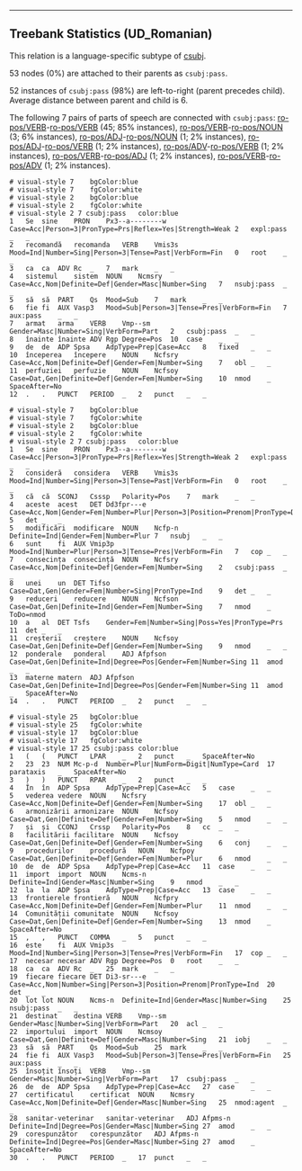 

--------------------------------------------------------------------------------

## Treebank Statistics (UD_Romanian)

This relation is a language-specific subtype of [csubj]().

53 nodes (0%) are attached to their parents as `csubj:pass`.

52 instances of `csubj:pass` (98%) are left-to-right (parent precedes child).
Average distance between parent and child is 6.

The following 7 pairs of parts of speech are connected with `csubj:pass`: [ro-pos/VERB]()-[ro-pos/VERB]() (45; 85% instances), [ro-pos/VERB]()-[ro-pos/NOUN]() (3; 6% instances), [ro-pos/ADJ]()-[ro-pos/NOUN]() (1; 2% instances), [ro-pos/ADJ]()-[ro-pos/VERB]() (1; 2% instances), [ro-pos/ADV]()-[ro-pos/VERB]() (1; 2% instances), [ro-pos/VERB]()-[ro-pos/ADJ]() (1; 2% instances), [ro-pos/VERB]()-[ro-pos/ADV]() (1; 2% instances).


~~~ conllu
# visual-style 7	bgColor:blue
# visual-style 7	fgColor:white
# visual-style 2	bgColor:blue
# visual-style 2	fgColor:white
# visual-style 2 7 csubj:pass	color:blue
1	Se	sine	PRON	Px3--a--------w	Case=Acc|Person=3|PronType=Prs|Reflex=Yes|Strength=Weak	2	expl:pass	_	_
2	recomandă	recomanda	VERB	Vmis3s	Mood=Ind|Number=Sing|Person=3|Tense=Past|VerbForm=Fin	0	root	_	_
3	ca	ca	ADV	Rc	_	7	mark	_	_
4	sistemul	sistem	NOUN	Ncmsry	Case=Acc,Nom|Definite=Def|Gender=Masc|Number=Sing	7	nsubj:pass	_	_
5	să	să	PART	Qs	Mood=Sub	7	mark	_	_
6	fie	fi	AUX	Vasp3	Mood=Sub|Person=3|Tense=Pres|VerbForm=Fin	7	aux:pass	_	_
7	armat	arma	VERB	Vmp--sm	Gender=Masc|Number=Sing|VerbForm=Part	2	csubj:pass	_	_
8	înainte	înainte	ADV	Rgp	Degree=Pos	10	case	_	_
9	de	de	ADP	Spsa	AdpType=Prep|Case=Acc	8	fixed	_	_
10	începerea	începere	NOUN	Ncfsry	Case=Acc,Nom|Definite=Def|Gender=Fem|Number=Sing	7	obl	_	_
11	perfuziei	perfuzie	NOUN	Ncfsoy	Case=Dat,Gen|Definite=Def|Gender=Fem|Number=Sing	10	nmod	_	SpaceAfter=No
12	.	.	PUNCT	PERIOD	_	2	punct	_	_

~~~


~~~ conllu
# visual-style 7	bgColor:blue
# visual-style 7	fgColor:white
# visual-style 2	bgColor:blue
# visual-style 2	fgColor:white
# visual-style 2 7 csubj:pass	color:blue
1	Se	sine	PRON	Px3--a--------w	Case=Acc|Person=3|PronType=Prs|Reflex=Yes|Strength=Weak	2	expl:pass	_	_
2	consideră	considera	VERB	Vmis3s	Mood=Ind|Number=Sing|Person=3|Tense=Past|VerbForm=Fin	0	root	_	_
3	că	că	SCONJ	Csssp	Polarity=Pos	7	mark	_	_
4	aceste	acest	DET	Dd3fpr---e	Case=Acc,Nom|Gender=Fem|Number=Plur|Person=3|Position=Prenom|PronType=Dem	5	det	_	_
5	modificări	modificare	NOUN	Ncfp-n	Definite=Ind|Gender=Fem|Number=Plur	7	nsubj	_	_
6	sunt	fi	AUX	Vmip3p	Mood=Ind|Number=Plur|Person=3|Tense=Pres|VerbForm=Fin	7	cop	_	_
7	consecința	consecință	NOUN	Ncfsry	Case=Acc,Nom|Definite=Def|Gender=Fem|Number=Sing	2	csubj:pass	_	_
8	unei	un	DET	Tifso	Case=Dat,Gen|Gender=Fem|Number=Sing|PronType=Ind	9	det	_	_
9	reduceri	reducere	NOUN	Ncfson	Case=Dat,Gen|Definite=Ind|Gender=Fem|Number=Sing	7	nmod	_	ToDo=nmod
10	a	al	DET	Tsfs	Gender=Fem|Number=Sing|Poss=Yes|PronType=Prs	11	det	_	_
11	creșterii	creștere	NOUN	Ncfsoy	Case=Dat,Gen|Definite=Def|Gender=Fem|Number=Sing	9	nmod	_	_
12	ponderale	ponderal	ADJ	Afpfson	Case=Dat,Gen|Definite=Ind|Degree=Pos|Gender=Fem|Number=Sing	11	amod	_	_
13	materne	matern	ADJ	Afpfson	Case=Dat,Gen|Definite=Ind|Degree=Pos|Gender=Fem|Number=Sing	11	amod	_	SpaceAfter=No
14	.	.	PUNCT	PERIOD	_	2	punct	_	_

~~~


~~~ conllu
# visual-style 25	bgColor:blue
# visual-style 25	fgColor:white
# visual-style 17	bgColor:blue
# visual-style 17	fgColor:white
# visual-style 17 25 csubj:pass	color:blue
1	(	(	PUNCT	LPAR	_	2	punct	_	SpaceAfter=No
2	23	23	NUM	Mc-p-d	Number=Plur|NumForm=Digit|NumType=Card	17	parataxis	_	SpaceAfter=No
3	)	)	PUNCT	RPAR	_	2	punct	_	_
4	În	în	ADP	Spsa	AdpType=Prep|Case=Acc	5	case	_	_
5	vederea	vedere	NOUN	Ncfsry	Case=Acc,Nom|Definite=Def|Gender=Fem|Number=Sing	17	obl	_	_
6	armonizării	armonizare	NOUN	Ncfsoy	Case=Dat,Gen|Definite=Def|Gender=Fem|Number=Sing	5	nmod	_	_
7	și	și	CCONJ	Crssp	Polarity=Pos	8	cc	_	_
8	facilitării	facilitare	NOUN	Ncfsoy	Case=Dat,Gen|Definite=Def|Gender=Fem|Number=Sing	6	conj	_	_
9	procedurilor	procedură	NOUN	Ncfpoy	Case=Dat,Gen|Definite=Def|Gender=Fem|Number=Plur	6	nmod	_	_
10	de	de	ADP	Spsa	AdpType=Prep|Case=Acc	11	case	_	_
11	import	import	NOUN	Ncms-n	Definite=Ind|Gender=Masc|Number=Sing	9	nmod	_	_
12	la	la	ADP	Spsa	AdpType=Prep|Case=Acc	13	case	_	_
13	frontierele	frontieră	NOUN	Ncfpry	Case=Acc,Nom|Definite=Def|Gender=Fem|Number=Plur	11	nmod	_	_
14	Comunității	comunitate	NOUN	Ncfsoy	Case=Dat,Gen|Definite=Def|Gender=Fem|Number=Sing	13	nmod	_	SpaceAfter=No
15	,	,	PUNCT	COMMA	_	5	punct	_	_
16	este	fi	AUX	Vmip3s	Mood=Ind|Number=Sing|Person=3|Tense=Pres|VerbForm=Fin	17	cop	_	_
17	necesar	necesar	ADV	Rgp	Degree=Pos	0	root	_	_
18	ca	ca	ADV	Rc	_	25	mark	_	_
19	fiecare	fiecare	DET	Di3-sr---e	Case=Acc,Nom|Number=Sing|Person=3|Position=Prenom|PronType=Ind	20	det	_	_
20	lot	lot	NOUN	Ncms-n	Definite=Ind|Gender=Masc|Number=Sing	25	nsubj:pass	_	_
21	destinat	destina	VERB	Vmp--sm	Gender=Masc|Number=Sing|VerbForm=Part	20	acl	_	_
22	importului	import	NOUN	Ncmsoy	Case=Dat,Gen|Definite=Def|Gender=Masc|Number=Sing	21	iobj	_	_
23	să	să	PART	Qs	Mood=Sub	25	mark	_	_
24	fie	fi	AUX	Vasp3	Mood=Sub|Person=3|Tense=Pres|VerbForm=Fin	25	aux:pass	_	_
25	însoțit	însoți	VERB	Vmp--sm	Gender=Masc|Number=Sing|VerbForm=Part	17	csubj:pass	_	_
26	de	de	ADP	Spsa	AdpType=Prep|Case=Acc	27	case	_	_
27	certificatul	certificat	NOUN	Ncmsry	Case=Acc,Nom|Definite=Def|Gender=Masc|Number=Sing	25	nmod:agent	_	_
28	sanitar-veterinar	sanitar-veterinar	ADJ	Afpms-n	Definite=Ind|Degree=Pos|Gender=Masc|Number=Sing	27	amod	_	_
29	corespunzător	corespunzător	ADJ	Afpms-n	Definite=Ind|Degree=Pos|Gender=Masc|Number=Sing	27	amod	_	SpaceAfter=No
30	.	.	PUNCT	PERIOD	_	17	punct	_	_

~~~


